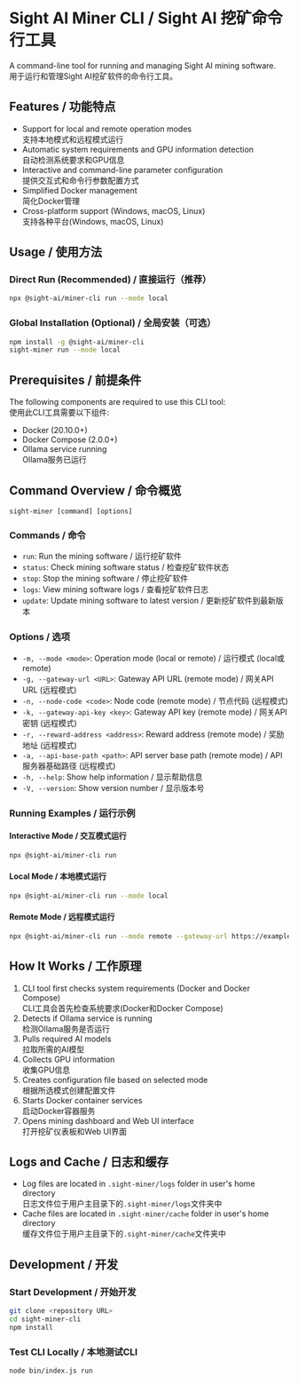 # Sight AI Miner CLI / Sight AI 挖矿命令行工具

A command-line tool for running and managing Sight AI mining software.  
用于运行和管理Sight AI挖矿软件的命令行工具。

## Features / 功能特点

- Support for local and remote operation modes  
  支持本地模式和远程模式运行
- Automatic system requirements and GPU information detection  
  自动检测系统要求和GPU信息
- Interactive and command-line parameter configuration  
  提供交互式和命令行参数配置方式
- Simplified Docker management  
  简化Docker管理
- Cross-platform support (Windows, macOS, Linux)  
  支持各种平台(Windows, macOS, Linux)

## Usage / 使用方法

### Direct Run (Recommended) / 直接运行（推荐）

```bash
npx @sight-ai/miner-cli run --mode local
```

### Global Installation (Optional) / 全局安装（可选）

```bash
npm install -g @sight-ai/miner-cli
sight-miner run --mode local
```

## Prerequisites / 前提条件

The following components are required to use this CLI tool:  
使用此CLI工具需要以下组件:

- Docker (20.10.0+)
- Docker Compose (2.0.0+)
- Ollama service running  
  Ollama服务已运行

## Command Overview / 命令概览

```
sight-miner [command] [options]
```

### Commands / 命令

- `run`: Run the mining software / 运行挖矿软件
- `status`: Check mining software status / 检查挖矿软件状态
- `stop`: Stop the mining software / 停止挖矿软件
- `logs`: View mining software logs / 查看挖矿软件日志
- `update`: Update mining software to latest version / 更新挖矿软件到最新版本

### Options / 选项

- `-m, --mode <mode>`: Operation mode (local or remote) / 运行模式 (local或remote)
- `-g, --gateway-url <URL>`: Gateway API URL (remote mode) / 网关API URL (远程模式)
- `-n, --node-code <code>`: Node code (remote mode) / 节点代码 (远程模式)
- `-k, --gateway-api-key <key>`: Gateway API key (remote mode) / 网关API密钥 (远程模式)
- `-r, --reward-address <address>`: Reward address (remote mode) / 奖励地址 (远程模式)
- `-a, --api-base-path <path>`: API server base path (remote mode) / API服务器基础路径 (远程模式)
- `-h, --help`: Show help information / 显示帮助信息
- `-V, --version`: Show version number / 显示版本号

### Running Examples / 运行示例

#### Interactive Mode / 交互模式运行

```bash
npx @sight-ai/miner-cli run
```

#### Local Mode / 本地模式运行

```bash
npx @sight-ai/miner-cli run --mode local
```

#### Remote Mode / 远程模式运行

```bash
npx @sight-ai/miner-cli run --mode remote --gateway-url https://example.com --node-code ABC123 --gateway-api-key YOUR_KEY --reward-address YOUR_ADDRESS --api-base-path /api
```

## How It Works / 工作原理

1. CLI tool first checks system requirements (Docker and Docker Compose)  
   CLI工具会首先检查系统要求(Docker和Docker Compose)
2. Detects if Ollama service is running  
   检测Ollama服务是否运行
3. Pulls required AI models  
   拉取所需的AI模型
4. Collects GPU information  
   收集GPU信息
5. Creates configuration file based on selected mode  
   根据所选模式创建配置文件
6. Starts Docker container services  
   启动Docker容器服务
7. Opens mining dashboard and Web UI interface  
   打开挖矿仪表板和Web UI界面

## Logs and Cache / 日志和缓存

- Log files are located in `.sight-miner/logs` folder in user's home directory  
  日志文件位于用户主目录下的`.sight-miner/logs`文件夹中
- Cache files are located in `.sight-miner/cache` folder in user's home directory  
  缓存文件位于用户主目录下的`.sight-miner/cache`文件夹中

## Development / 开发

### Start Development / 开始开发

```bash
git clone <repository URL>
cd sight-miner-cli
npm install
```

### Test CLI Locally / 本地测试CLI

```bash
node bin/index.js run
```